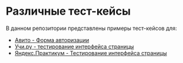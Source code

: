 # Различные тест-кейсы
В данном репозитории представлены примеры тест-кейсов для:
- [Авито - Форма авторизации](./Avito/Login/login-web.md)
- [Учи.ру - тестирование интерфейса страницы](./Uchi.ru/uchiru-web.md)
- [Яндекс.Практикум - Тестирование интерфейса страницы](Яндекс.Практикум/hr.md)